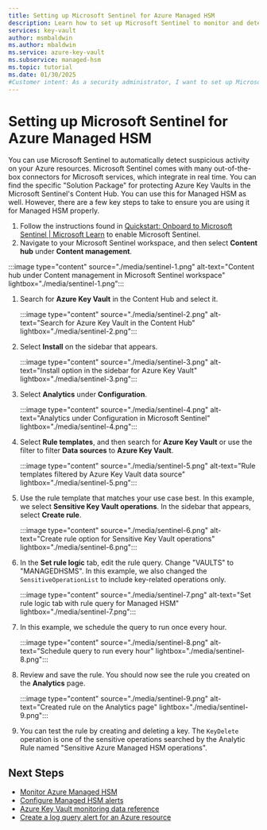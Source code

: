 ```yaml
---
title: Setting up Microsoft Sentinel for Azure Managed HSM
description: Learn how to set up Microsoft Sentinel to monitor and detect suspicious activity in your Azure Managed HSM.
services: key-vault
author: msmbaldwin
ms.author: mbaldwin
ms.service: azure-key-vault
ms.subservice: managed-hsm
ms.topic: tutorial
ms.date: 01/30/2025
#Customer intent: As a security administrator, I want to set up Microsoft Sentinel for Azure Managed HSM so I can monitor and detect suspicious activity effectively.
---
```


# Setting up Microsoft Sentinel for Azure Managed HSM

You can use Microsoft Sentinel to automatically detect suspicious activity on your Azure resources. Microsoft Sentinel comes with many out-of-the-box connectors for Microsoft services, which integrate in real time. You can find the specific "Solution Package" for protecting Azure Key Vaults in the Microsoft Sentinel's Content Hub. You can use this for Managed HSM as well. However, there are a few key steps to take to ensure you are using it for Managed HSM properly.

1. Follow the instructions found in [Quickstart: Onboard to Microsoft Sentinel | Microsoft Learn](/azure/sentinel/quickstart-onboard) to enable Microsoft Sentinel.
2. Navigate to your Microsoft Sentinel workspace, and then select **Content hub** under **Content management**.
  
  :::image type="content" source="./media/sentinel-1.png" alt-text="Content hub under Content management in Microsoft Sentinel workspace" lightbox="./media/sentinel-1.png":::
  
1. Search for **Azure Key Vault** in the Content Hub and select it.
   
   :::image type="content" source="./media/sentinel-2.png" alt-text="Search for Azure Key Vault in the Content Hub" lightbox="./media/sentinel-2.png":::
   
1. Select **Install** on the sidebar that appears.
   
   :::image type="content" source="./media/sentinel-3.png" alt-text="Install option in the sidebar for Azure Key Vault" lightbox="./media/sentinel-3.png":::
   
1. Select **Analytics** under **Configuration**.
   
   :::image type="content" source="./media/sentinel-4.png" alt-text="Analytics under Configuration in Microsoft Sentinel" lightbox="./media/sentinel-4.png":::
   
1. Select **Rule templates**, and then search for **Azure Key Vault** or use the filter to filter **Data sources** to **Azure Key Vault**.
  
   :::image type="content" source="./media/sentinel-5.png" alt-text="Rule templates filtered by Azure Key Vault data source" lightbox="./media/sentinel-5.png":::
   
1. Use the rule template that matches your use case best. In this example, we select **Sensitive Key Vault operations**. In the sidebar that appears, select **Create rule**.
   
   :::image type="content" source="./media/sentinel-6.png" alt-text="Create rule option for Sensitive Key Vault operations" lightbox="./media/sentinel-6.png":::
   
1. In the **Set rule logic** tab, edit the rule query. Change "VAULTS" to "MANAGEDHSMS". In this example, we also changed the `SensitiveOperationList` to include key-related operations only.
   
   :::image type="content" source="./media/sentinel-7.png" alt-text="Set rule logic tab with rule query for Managed HSM" lightbox="./media/sentinel-7.png":::
   
1. In this example, we schedule the query to run once every hour.
   
   :::image type="content" source="./media/sentinel-8.png" alt-text="Schedule query to run every hour" lightbox="./media/sentinel-8.png":::
   
1. Review and save the rule. You should now see the rule you created on the **Analytics** page.
   
   :::image type="content" source="./media/sentinel-9.png" alt-text="Created rule on the Analytics page" lightbox="./media/sentinel-9.png":::
   
1.  You can test the rule by creating and deleting a key. The `KeyDelete` operation is one of the sensitive operations searched by the Analytic Rule named "Sensitive Azure Managed HSM operations".

## Next Steps

- [Monitor Azure Managed HSM](logging-azure-monitor.md)
- [Configure Managed HSM alerts](configure-alerts.md)
- [Azure Key Vault monitoring data reference](../general/monitor-key-vault-reference.md)
- [Create a log query alert for an Azure resource](/azure/azure-monitor/platform/alerts-log)